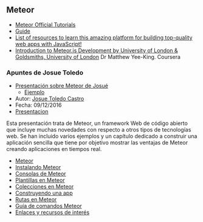 ## Meteor

* [Meteor Official Tutorials](https://www.meteor.com/tutorials)
* [Guide](https://guide.meteor.com/)
* [List of resources to learn this amazing platform for building top-quality web apps with JavaScript!](https://github.com/ericdouglas/Meteor-Learning)
* [Introduction to Meteor.js Development by University of London & Goldsmiths, University of London](https://www.coursera.org/learn/meteor-development/home/welcome) Dr Matthew Yee-King. Coursera


### Apuntes de Josue Toledo

* [Presentación sobre Meteor de Josué](https://casianorodriguezleon.gitbooks.io/presentaciones-de-sytw-2016-2017/content/meteor/>)
  - [Ejemplo](https://github.com/ULL-ESIT-SYTW-1617/animalesMeteor/tree/master)
* Autor: [Josue Toledo Castro](https://github.com/JosueTC94)
* Fecha: 09/12/2016
* [Presentacion](https://docs.google.com/presentation/d/1INhdFOstXjSEmNb4zryffPExZQcBSNVt9LvMPJqhGZA/edit?usp=sharing)

Esta presentación trata de Meteor, un framework Web de código abierto que incluye muchas novedades con respecto a otros tipos de tecnologías web. Se han incluido varios ejemplos y un capítulo dedicado a construir una aplicación sencilla que tiene por objetivo mostrar las ventajas de Meteor creando aplicaciones en tiempos real.

* [Meteor](introduccion.md)
* [Instalando Meteor](instalando.md)
* [Consolas de Meteor](consolas.md)
* [Plantillas en Meteor](plantillas.md)
* [Colecciones en Meteor](collections.md)
* [Construyendo una app](primera_app.md)
* [Rutas en Meteor](rutas.md)
* [Guía de comandos Meteor](guia_comandos.md)
* [Enlaces y recursos de interés](enlaces.md)
